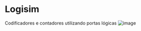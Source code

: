 # Logisim
Codificadores e contadores utilizando portas lógicas
![image](https://user-images.githubusercontent.com/82618190/133337345-aa5c5e9b-9e70-4d9b-a83b-13893e94f6db.png)
